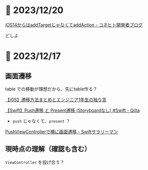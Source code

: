 # 📝 2023/12/20


[iOS14からはaddTargetじゃなくてaddAction - コネヒト開発者ブログ](https://tech.connehito.com/entry/uicontrol-addaction)


どしよ


# 📝 2023/12/17

## 画面遷移

table での移動が理想だから、先にtable作る？






[【iOS】遷移方法まとめとエンジニア1年生の独り言](https://zenn.dev/itakahiro/articles/b100120966ed39)


[【Swift】Push遷移 と Present遷移 (Storyboardなし) #Swift - Qiita](https://qiita.com/Soccerboy_Hamada/items/c87d655f2a35cb065c90)
- `push` じゃなくて、`present` ？


[PushViewControllerで横に画面遷移 - Swiftサラリーマン](https://swift-salaryman.com/pushviewcontroller.php)


## 現時点の理解（確認も含む）

`ViewController` を投げ合う？


